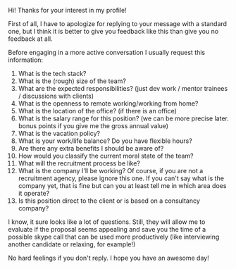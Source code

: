 Hi! Thanks for your interest in my profile!

First of all, I have to apologize for replying to your message with a standard one, but I think it is better to give you feedback like this than give you no feedback at all.

Before engaging in a more active conversation I usually request this information:

1.  What is the tech stack?
2.  What is the (rough) size of the team?
3.  What are the expected responsibilities? (just dev work / mentor trainees / discussions with clients)
4.  What is the openness to remote working/working from home?
5.  What is the location of the office? (if there is an office)
6.  What is the salary range for this position? (we can be more precise later. bonus points if you give me the gross annual value)
7.  What is the vacation policy?
8.  What is your work/life balance? Do you have flexible hours?
9.  Are there any extra benefits I should be aware of?
10. How would you classify the current moral state of the team?
11. What will the recruitment process be like?
12. What is the company I'll be working? Of course, if you are not a recruitment agency, please ignore this one. If you can't say what is the company yet, that is fine but can you at least tell me in which area does it operate?
13. Is this position direct to the client or is based on a consultancy company?

I know, it sure looks like a lot of questions. Still, they will allow me to evaluate if the proposal seems appealing and save you the time of a possible skype call that can be used more productively (like interviewing another candidate or relaxing, for example!)

No hard feelings if you don't reply.
I hope you have an awesome day!

